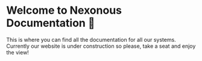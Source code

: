 # Welcome to Nexonous Documentation 📖

This is where you can find all the documentation for all our systems. Currently our website is under construction so please, take a seat and enjoy the view!
